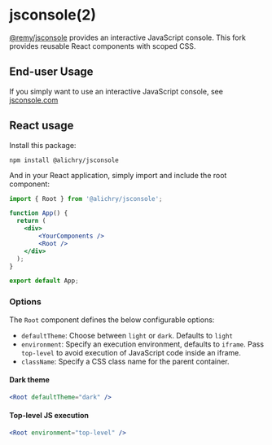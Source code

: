 # jsconsole(2)

[@remy/jsconsole](https://github.com/remy/jsconsole) provides an interactive
JavaScript console. This fork provides reusable React components with scoped CSS.

## End-user Usage

If you simply want to use an interactive JavaScript console, see [jsconsole.com](http://jsconsole.com)

## React usage

Install this package:

```
npm install @alichry/jsconsole
```

And in your React application, simply import and include the root component:

```jsx
import { Root } from '@alichry/jsconsole';

function App() {
  return (
    <div>
        <YourComponents />
        <Root />
    </div>
  );
}

export default App;
```

### Options

The `Root` component defines the below configurable options:
- `defaultTheme`: Choose between `light` or `dark`. Defaults to `light`
- `environment`: Specify an execution environment, defaults to `iframe`. Pass `top-level` to avoid execution of JavaScript code inside an iframe.
- `className`: Specify a CSS class name for the parent container.

#### Dark theme

```jsx
<Root defaultTheme="dark" />
```

#### Top-level JS execution

```jsx
<Root environment="top-level" />
```